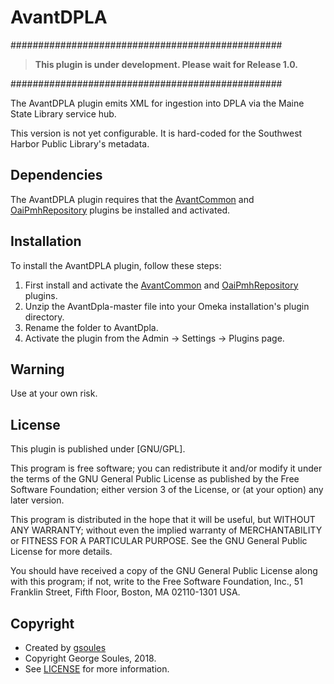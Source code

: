 # AvantDPLA
#################################################

> **This plugin is under development. Please wait for Release 1.0.**

#################################################

The AvantDPLA plugin emits XML for ingestion into DPLA via the Maine State Library service hub.

This version is not yet configurable. It is hard-coded for the Southwest Harbor Public Library's metadata.

## Dependencies
The AvantDPLA plugin requires that the [AvantCommon](https://github.com/gsoules/AvantCommon) and
[OaiPmhRepository](https://github.com/zerocrates/OaiPmhRepository) plugins be installed and activated.

## Installation

To install the AvantDPLA plugin, follow these steps:

1. First install and activate the [AvantCommon](https://github.com/gsoules/AvantCommon) and
[OaiPmhRepository](https://github.com/zerocrates/OaiPmhRepository) plugins.
1. Unzip the AvantDpla-master file into your Omeka installation's plugin directory.
1. Rename the folder to AvantDpla.
1. Activate the plugin from the Admin → Settings → Plugins page.

## Warning

Use at your own risk.

##  License

This plugin is published under [GNU/GPL].

This program is free software; you can redistribute it and/or modify it under
the terms of the GNU General Public License as published by the Free Software
Foundation; either version 3 of the License, or (at your option) any later
version.

This program is distributed in the hope that it will be useful, but WITHOUT
ANY WARRANTY; without even the implied warranty of MERCHANTABILITY or FITNESS
FOR A PARTICULAR PURPOSE. See the GNU General Public License for more
details.

You should have received a copy of the GNU General Public License along with
this program; if not, write to the Free Software Foundation, Inc.,
51 Franklin Street, Fifth Floor, Boston, MA 02110-1301 USA.

Copyright
---------

* Created by [gsoules](https://github.com/gsoules)
* Copyright George Soules, 2018.
* See [LICENSE](https://github.com/gsoules/AvantDpla/blob/master/LICENSE) for more information.
